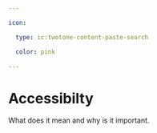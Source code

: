 ```yaml
---

icon: 

  type: ic:twotone-content-paste-search

  color: pink

---
```


# Accessibilty

What does it mean and why is it important. 